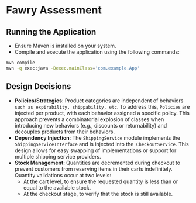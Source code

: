 # Fawry Assessment

## Running the Application

- Ensure Maven is installed on your system.
- Compile and execute the application using the following commands:

```bash
mvn compile
mvn -q exec:java -Dexec.mainClass='com.example.App'
```

## Design Decisions

- **Policies/Strategies**: Product categories are independent of behaviors `such as expirability, shippability, etc`. To address this, `Policies` are injected per product, with each behavior assigned a specific policy. This approach prevents a combinatorial explosion of classes when introducing new behaviors (e.g., discounts or returnability) and decouples products from their behaviors.
- **Dependency Injection**: The `ShippingService` module implements the `ShippingServiceInterface` and is injected into the` CheckoutService`. This design allows for easy swapping of implementations or support for multiple shipping service providers.
- **Stock Management**: Quantities are decremented during checkout to prevent customers from reserving items in their carts indefinitely. Quantity validations occur at two levels:
  - At the cart level, to ensure the requested quantity is less than or equal to the available stock.
  - At the checkout stage, to verify that the stock is still available.
